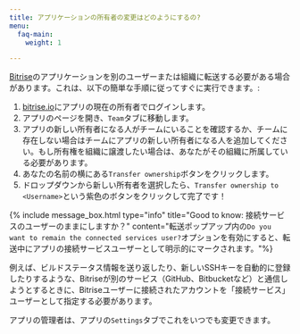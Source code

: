 ```yaml
---
title: アプリケーションの所有者の変更はどのようにするの?
menu:
  faq-main:
    weight: 1

---
```


[Bitrise](https://www.bitrise.io)のアプリケーションを別のユーザーまたは組織に転送する必要がある場合があります。これは、以下の簡単な手順に従ってすぐに実行できます。:

1. [bitrise.io](https://www.bitrise.io)にアプリの現在の所有者でログインします。
2. アプリのページを開き、`Team`タブに移動します。
3. アプリの新しい所有者になる人がチームにいることを確認するか、チームに存在しない場合はチームにアプリの新しい所有者になる人を追加してください。もし所有権を組織に譲渡したい場合は、あなたがその組織に所属している必要があります。
4. あなたの名前の横にある`Transfer ownership`ボタンをクリックします。
5. ドロップダウンから新しい所有者を選択したら、`Transfer ownership to <Username>`という紫色のボタンをクリックして完了です！

{% include message_box.html type="info" title="Good to know: 接続サービスのユーザーのままにしますか？" content="転送ポップアップ内の`Do you want to remain the connected services user?`オプションを有効にすると、転送中にアプリの接続サービスユーザーとして明示的にマークされます。"%}

例えば、ビルドステータス情報を送り返したり、新しいSSHキーを自動的に登録したりするような、Bitriseが別のサービス（GitHub、Bitbucketなど）と通信しようとするときに、Bitriseユーザーに接続されたアカウントを「接続サービス」ユーザーとして指定する必要があります。

アプリの管理者は、アプリの`Settings`タブでこれをいつでも変更できます。